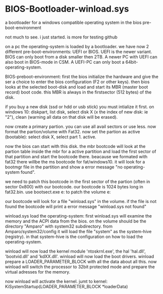 # BIOS-Bootloader-winload.sys
a bootloader for a windows compatible operating system in the bios pre-boot-environment

not much to see. i just started. is more for testing github

on a pc the operating-system is loaded by a bootloader. we have now 2 different pre-boot-environments: UEFI or BIOS.
UEFI is the newer variant. BIOS can only boot from a disk smaller then 2TB.
A newer PC with UEFI can also boot in BIOS-mode in CSM.
A UEFI-PC can only boot a 64bit-operating-system.

BIOS-preboot-environment:
first the bios initialize the hardware and give the ser a choice to enter the bios configuration (F2 or other keys).
then bios looks at the selected boot-disk and load and start its MBR (master boot record) boot code.
this MBR is always in the firstsector (512 bytes) of the disk.

if you buy a new disk (ssd or hdd or usb stick) you must intialize it first. 
on windows 10: diskpart, list disk, select disk X (x the index of new disk: ie "2"), clean (warning all data on that disk will be erased).

now create a primary partion. you can use all avail sectors or use less.
now format the partion/volume with Fat32.
now set the partion as active (bootable): select disk X, select part 1. active.

now the bios can start with this disk. the mbr bootcode will look at the partion table inside the mbr for a active partition and load the first sector of that partition and start the bootcode there. beacause we formated with fat32 there willbe the ms bootcode for fat/windows10. it will look for a bootmgr file in the partition and show a error message "no operating-system found".

we need to patch this bootcode in the first sector of the partion (often in sector 0x800) with our bootcode.
our bootcode is 1024 bytes long in fat32.bin.  use bootsect.exe e: to patch the volume e: 

our bootcode will look for a file "winload.sys" in the volume. if the file is not found the bootcode will print a error message "winload.sys not found"

winload.sys load the operating-system:
first winload.sys will examine the memory and the ACPI data from the bios.
on the volume should be the directory "Amparo" with system32 subdirectory.
from Amparo/system32/config it will load the file "system" as the system-hive (registry).
in that system-hive is the configuration on how to load the operating-system.

winload will now load the kernel module 'ntoskrnl.exe', the hal 'hal.dll', 'bootvid.dll' and 'kdXX.dll'.
winload will now load the boot drivers.
winload prepare a LOADER_PARAMETER_BLOCK with all the data about all this.
now winload will switch the processor to 32bit protected mode and prepare the virtual adresses for the memory.

now winload will activate the kernel. jumt to kernel: KiSystemStartup(LOADER_PARAMETER_BLOCK *loaderData)
